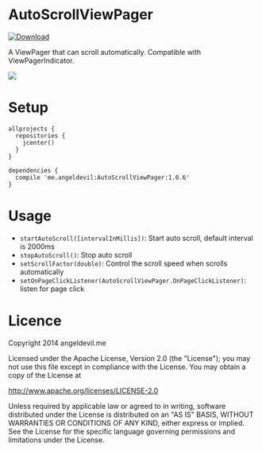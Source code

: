 AutoScrollViewPager
===================

[ ![Download](https://api.bintray.com/packages/angeldevil/Maven/AutoScrollViewPager/images/download.svg) ](https://bintray.com/angeldevil/Maven/AutoScrollViewPager/_latestVersion)

A ViewPager that can scroll automatically. Compatible with ViewPagerIndicator.

![](art/demo.gif)

Setup
========

```
allprojects {
  repositories {
    jcenter()
  }
}
```

```
dependencies {
  compile 'me.angeldevil:AutoScrollViewPager:1.0.6'
}
```

Usage
========

 - `startAutoScroll([intervalInMillis])`: Start auto scroll, default interval is 2000ms
 - `stopAutoScroll()`: Stop auto scroll
 - `setScrollFactor(double)`: Control the scroll speed when scrolls automatically
 - `setOnPageClickListener(AutoScrollViewPager.OnPageClickListener)`: listen for page click

Licence
=========

Copyright 2014 angeldevil.me

Licensed under the Apache License, Version 2.0 (the "License");
you may not use this file except in compliance with the License.
You may obtain a copy of the License at

   http://www.apache.org/licenses/LICENSE-2.0

Unless required by applicable law or agreed to in writing, software
distributed under the License is distributed on an "AS IS" BASIS,
WITHOUT WARRANTIES OR CONDITIONS OF ANY KIND, either express or implied.
See the License for the specific language governing permissions and
limitations under the License.
